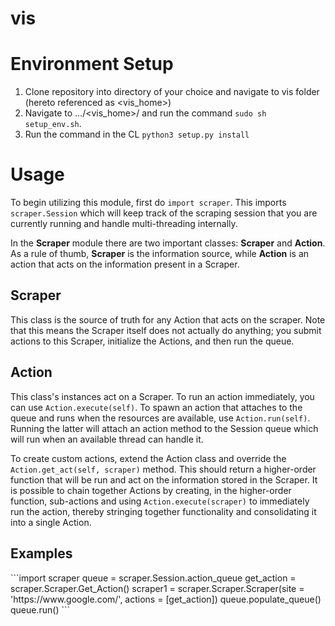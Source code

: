 # vis

<h1>Environment Setup</h1>
<ol>
  <li>Clone repository into directory of your choice and navigate to vis folder (hereto referenced as &lt;vis_home&gt;)</li>
  <li>Navigate to .../&lt;vis_home&gt;/ and run the command <code>sudo sh setup_env.sh</code>. 
  <li>Run the command in the CL <code>python3 setup.py install</code> 
</ol>
<h1>Usage</h1>
<p>To begin utilizing this module, first do <code>import scraper</code>. This imports <code>scraper.Session</code> which will keep track of the scraping session that you are currently running and handle multi-threading internally.</p>
<p>In the <b>Scraper</b> module there are two important classes: <b>Scraper</b> and <b>Action</b>. As a rule of thumb, <b>Scraper</b> is the information source, while <b>Action</b> is an action that acts on the information present in a Scraper.</p> 
<h2>Scraper</h2>
<p>This class is the source of truth for any Action that acts on the scraper. Note that this means the Scraper itself does not actually do anything; you submit actions to this Scraper, initialize the Actions, and then run the queue.</p>
<h2>Action</h2>
<p>This class's instances act on a Scraper. To run an action immediately, you can use <code>Action.execute(self)</code>. To spawn an action that attaches to the queue and runs when the resources are available, use <code>Action.run(self)</code>. Running the latter will attach an action method to the Session queue which will run when an available thread can handle it.</p>
<p>To create custom actions, extend the Action class and override the <code>Action.get_act(self, scraper)</code> method. This should return a higher-order function that will be run and act on the information stored in the Scraper. It is possible to chain together Actions by creating, in the higher-order function, sub-actions and using <code>Action.execute(scraper)</code> to immediately run the action, thereby stringing together functionality and consolidating it into a single Action.</p>
<h2>Examples</h2>
```import scraper
queue = scraper.Session.action_queue
get_action = scraper.Scraper.Get_Action()
scraper1 = scraper.Scraper.Scraper(site = 'https://www.google.com/', actions = [get_action])
queue.populate_queue()
queue.run()
```
